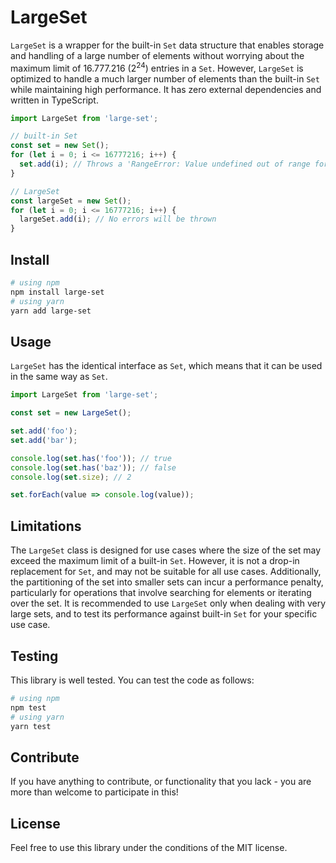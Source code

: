 # LargeSet

`LargeSet` is a wrapper for the built-in `Set` data structure that enables storage and handling of a large number of elements without worrying about the maximum limit of $16.777.216$ ($2^{24}$) entries in a `Set`. However, `LargeSet` is optimized to handle a much larger number of elements than the built-in `Set` while maintaining high performance. It has zero external dependencies and written in TypeScript.

```js
import LargeSet from 'large-set';

// built-in Set
const set = new Set();
for (let i = 0; i <= 16777216; i++) {
  set.add(i); // Throws a 'RangeError: Value undefined out of range for undefined options property undefined'
}

// LargeSet
const largeSet = new Set();
for (let i = 0; i <= 16777216; i++) {
  largeSet.add(i); // No errors will be thrown
}
```

## Install

```bash
# using npm
npm install large-set
# using yarn
yarn add large-set
```

## Usage

`LargeSet` has the identical interface as `Set`, which means that it can be used in the same way as `Set`.

```js
import LargeSet from 'large-set';

const set = new LargeSet();

set.add('foo');
set.add('bar');

console.log(set.has('foo')); // true
console.log(set.has('baz')); // false
console.log(set.size); // 2

set.forEach(value => console.log(value));
```

## Limitations

The `LargeSet` class is designed for use cases where the size of the set may exceed the maximum limit of a built-in `Set`. However, it is not a drop-in replacement for `Set`, and may not be suitable for all use cases. Additionally, the partitioning of the set into smaller sets can incur a performance penalty, particularly for operations that involve searching for elements or iterating over the set. It is recommended to use `LargeSet` only when dealing with very large sets, and to test its performance against built-in `Set` for your specific use case.

## Testing

This library is well tested. You can test the code as follows:

```bash
# using npm
npm test
# using yarn
yarn test
```

## Contribute

If you have anything to contribute, or functionality that you lack - you are more than welcome to participate in this!

## License

Feel free to use this library under the conditions of the MIT license.
